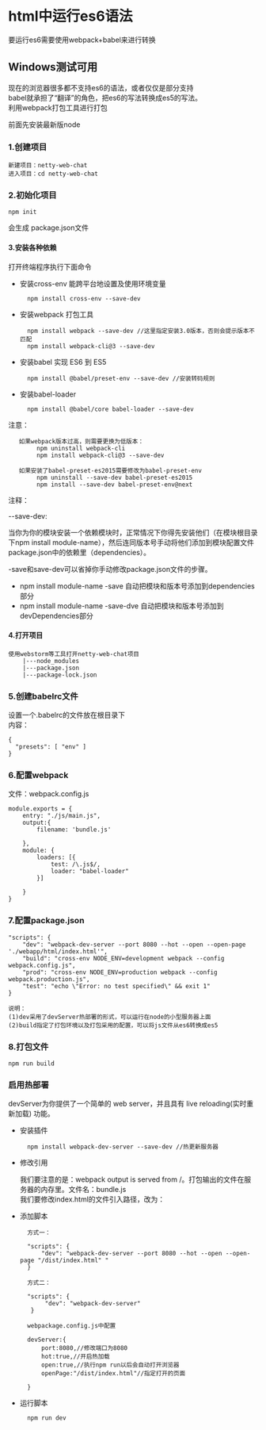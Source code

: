 
# html中运行es6语法

要运行es6需要使用webpack+babel来进行转换

## Windows测试可用

现在的浏览器很多都不支持es6的语法，或者仅仅是部分支持  
babel就承担了“翻译”的角色，把es6的写法转换成es5的写法。  
利用webpack打包工具进行打包

前面先安装最新版node

### 1.创建项目

    新建项目：netty-web-chat
    进入项目：cd netty-web-chat  

### 2.初始化项目

    npm init
    
 会生成 package.json文件

#### 3.安装各种依赖

 打开终端程序执行下面命令
 
* 安装cross-env 能跨平台地设置及使用环境变量

        npm install cross-env --save-dev

* 安装webpack 打包工具 

        npm install webpack --save-dev //这里指定安装3.0版本，否则会提示版本不匹配
        npm install webpack-cli@3 --save-dev

* 安装babel  实现 ES6 到 ES5

        npm install @babel/preset-env --save-dev //安装转码规则

* 安装babel-loader

        npm install @babel/core babel-loader --save-dev

注意：
        
       如果webpack版本过高，则需要更换为低版本：
            npm uninstall webpack-cli
            npm install webpack-cli@3 --save-dev
            
       如果安装了babel-preset-es2015需要修改为babel-preset-env
            npm uninstall --save-dev babel-preset-es2015
            npm install --save-dev babel-preset-env@next

注释：  

--save-dev:

当你为你的模块安装一个依赖模块时，正常情况下你得先安装他们（在模块根目录下npm install module-name），然后连同版本号手动将他们添加到模块配置文件package.json中的依赖里（dependencies）。

-save和save-dev可以省掉你手动修改package.json文件的步骤。  

* npm install module-name -save 自动把模块和版本号添加到dependencies部分
* npm install module-name -save-dve 自动把模块和版本号添加到devDependencies部分

#### 4.打开项目

    使用webstorm等工具打开netty-web-chat项目
        |---node_modules
        |---package.json
        |---package-lock.json

### 5.创建babelrc文件

设置一个.babelrc的文件放在根目录下  
内容：
~~~  
{
  "presets": [ "env" ]
} 
~~~

### 6.配置webpack

文件：webpack.config.js  

~~~
module.exports = {
    entry: "./js/main.js",
    output:{
        filename: 'bundle.js'

    },
    module: {
        loaders: [{
            test: /\.js$/,
            loader: "babel-loader"
        }]

    }
}
~~~

### 7.配置package.json

    "scripts": {
        "dev": "webpack-dev-server --port 8080 --hot --open --open-page './webapp/html/index.html'",
        "build": "cross-env NODE_ENV=development webpack --config webpack.config.js",
        "prod": "cross-env NODE_ENV=production webpack --config webpack.production.js",
        "test": "echo \"Error: no test specified\" && exit 1"
    }
    
    说明：
    (1)dev采用了devServer热部署的形式，可以运行在node的小型服务器上面
    (2)build指定了打包环境以及打包采用的配置，可以将js文件从es6转换成es5

### 8.打包文件

    npm run build

### 启用热部署

devServer为你提供了一个简单的 web server，并且具有 live reloading(实时重新加载) 功能。

* 安装插件

        npm install webpack-dev-server --save-dev //热更新服务器

* 修改引用

    我们要注意的是：webpack output is served from /。打包输出的文件在服务器的内存里。文件名：bundle.js  
    我们要修改index.html的文件引入路径，改为：<script src="/bundle.js" ></script>
    

* 添加脚本
        
        方式一：
        
        "scripts": {
            "dev": "webpack-dev-server --port 8080 --hot --open --open-page "/dist/index.html" "
        }
        
        方式二：
        
        "scripts": {
             "dev": "webpack-dev-server"
         }
        
        webpackage.config.js中配置
        
        devServer:{
            port:8080,//修改端口为8080
            hot:true,//开启热加载
            open:true,//执行npm run以后会自动打开浏览器
            openPage:"/dist/index.html"//指定打开的页面
            
        }
        
* 运行脚本

        npm run dev















